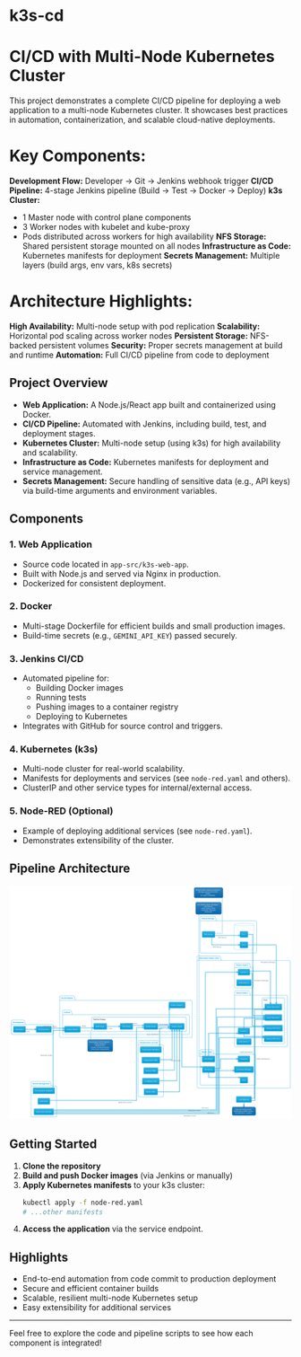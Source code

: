 ﻿# k3s-cd

# CI/CD with Multi-Node Kubernetes Cluster

This project demonstrates a complete CI/CD pipeline for deploying a web application to a multi-node Kubernetes cluster. It showcases best practices in automation, containerization, and scalable cloud-native deployments.

# Key Components:

**Development Flow:** Developer → Git → Jenkins webhook trigger
**CI/CD Pipeline:** 4-stage Jenkins pipeline (Build → Test → Docker → Deploy)
**k3s Cluster:**
- 1 Master node with control plane components
- 3 Worker nodes with kubelet and kube-proxy
- Pods distributed across workers for high availability
**NFS Storage:** Shared persistent storage mounted on all nodes
**Infrastructure as Code:** Kubernetes manifests for deployment
**Secrets Management:** Multiple layers (build args, env vars, k8s secrets)

# Architecture Highlights:
**High Availability:** Multi-node setup with pod replication
**Scalability:** Horizontal pod scaling across worker nodes
**Persistent Storage:** NFS-backed persistent volumes
**Security:** Proper secrets management at build and runtime
**Automation:** Full CI/CD pipeline from code to deployment


## Project Overview
- **Web Application:** A Node.js/React app built and containerized using Docker.
- **CI/CD Pipeline:** Automated with Jenkins, including build, test, and deployment stages.
- **Kubernetes Cluster:** Multi-node setup (using k3s) for high availability and scalability.
- **Infrastructure as Code:** Kubernetes manifests for deployment and service management.
- **Secrets Management:** Secure handling of sensitive data (e.g., API keys) via build-time arguments and environment variables.

## Components

### 1. Web Application
- Source code located in `app-src/k3s-web-app`.
- Built with Node.js and served via Nginx in production.
- Dockerized for consistent deployment.

### 2. Docker
- Multi-stage Dockerfile for efficient builds and small production images.
- Build-time secrets (e.g., `GEMINI_API_KEY`) passed securely.

### 3. Jenkins CI/CD
- Automated pipeline for:
  - Building Docker images
  - Running tests
  - Pushing images to a container registry
  - Deploying to Kubernetes
- Integrates with GitHub for source control and triggers.

### 4. Kubernetes (k3s)
- Multi-node cluster for real-world scalability.
- Manifests for deployments and services (see `node-red.yaml` and others).
- ClusterIP and other service types for internal/external access.

### 5. Node-RED (Optional)
- Example of deploying additional services (see `node-red.yaml`).
- Demonstrates extensibility of the cluster.

## Pipeline Architecture

![Pipeline Diagram](./resources/pipeline.png)

## Getting Started
1. **Clone the repository**
2. **Build and push Docker images** (via Jenkins or manually)
3. **Apply Kubernetes manifests** to your k3s cluster:
   ```sh
   kubectl apply -f node-red.yaml
   # ...other manifests
   ```
4. **Access the application** via the service endpoint.

## Highlights
- End-to-end automation from code commit to production deployment
- Secure and efficient container builds
- Scalable, resilient multi-node Kubernetes setup
- Easy extensibility for additional services

---

Feel free to explore the code and pipeline scripts to see how each component is integrated!
